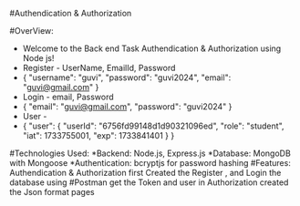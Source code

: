 #Authendication & Authorization

#OverView:
  * Welcome to the Back end Task Authendication & Authorization using Node js!
  * Register - UserName, EmailId, Password
  * {
    "username": "guvi",
    "password": "guvi2024",
    "email": "guvi@gmail.com"
    }
  * Login - email, Password
  * {
    "email": "guvi@gmail.com",
    "password": "guvi2024"
    }
  * User -
  * {
    "user": {
        "userId": "6756fd99148d1d90321096ed",
        "role": "student",
        "iat": 1733755001,
        "exp": 1733841401
    }
    }



#Technologies Used:
    *Backend: Node.js, Express.js
    *Database: MongoDB with Mongoose
    *Authentication: bcryptjs for password hashing
#Features:
      Authendication & Authorization  first Created the Register , and Login the database using #Postman
      get the Token and user in Authorization created the Json format pages
     
      
